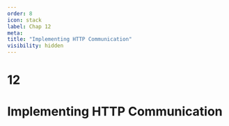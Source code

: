 ```yaml
---
order: 8
icon: stack
label: Chap 12
meta:
title: "Implementing HTTP Communication"
visibility: hidden
---
```

# 12

# Implementing HTTP Communication